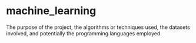 # machine_learning
The purpose of the project, the algorithms or techniques used, the datasets involved, and potentially the programming languages employed.

